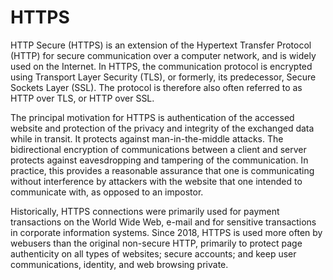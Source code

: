 # HTTPS


HTTP Secure (HTTPS) is an extension of the Hypertext Transfer Protocol
(HTTP) for secure communication over a computer network, and is widely
used on the Internet. In HTTPS, the communication protocol is encrypted
using Transport Layer Security (TLS), or formerly, its predecessor,
Secure Sockets Layer (SSL). The protocol is therefore also often
referred to as HTTP over TLS, or HTTP over SSL.

The principal motivation for HTTPS is authentication of the accessed
website and protection of the privacy and integrity of the exchanged
data while in transit. It protects against man-in-the-middle attacks.
The bidirectional encryption of communications between a client and
server protects against eavesdropping and tampering of the
communication. In practice, this provides a reasonable assurance that
one is communicating without interference by attackers with the website
that one intended to communicate with, as opposed to an impostor.

Historically, HTTPS connections were primarily used for payment
transactions on the World Wide Web, e-mail and for sensitive
transactions in corporate information systems. Since 2018, HTTPS is used
more often by webusers than the original non-secure HTTP, primarily to
protect page authenticity on all types of websites; secure accounts; and
keep user communications, identity, and web browsing private.

